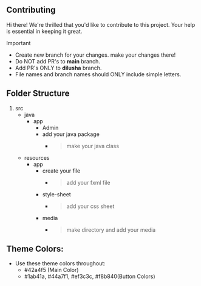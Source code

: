 ## Contributing

Hi there! We're thrilled that you'd like to contribute to this project. Your help is essential in keeping it great.

> [!IMPORTANT]  
> - Create new branch for your changes. make your changes there!
> - Do NOT add PR's to **main** branch.
> - Add PR's ONLY to **dilusha** branch.
> - File names and branch names should ONLY include simple letters.

## Folder Structure

1. src
   - java
     - app
       - Admin
       - add your java package
           - > make your java class
   - resources
     - app
       - create your file
         - > add your fxml file
       - style-sheet
         - > add your css sheet
       - media 
         - > make directory and add your media
    
## Theme Colors:

- Use these theme colors throughout:
  -  #42a4f5 (Main Color)
  - #1ab41a, #44a7f1, #ef3c3c, #f8b840(Button Colors)
